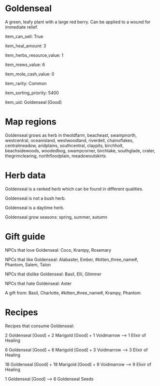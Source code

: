 # Goldenseal

A green, leafy plant with a large red berry. Can be applied to a wound for immediate relief.

item_can_sell: True

item_heal_amount: 3

item_herbs_resource_value: 1

item_mews_value: 6

item_mole_cash_value: 0

item_rarity: Common

item_sorting_priority: 5400

item_uid: Goldenseal [Good]

# Map regions

Goldenseal grows as herb in theoldfarm, beacheast, swampnorth, westcentral, oceanisland, westwoodland, riverdell, chainoflakes, centralmeadow, aridplains, southcentral, claypits, birchholt, beachsidewoods, woodedbog, swampcorner, birchlake, southglade, crater, thegrimclearing, northfloodplain, meadowoutskirts

# Herb data

Goldenseal is a ranked herb which can be found in different qualities.

Goldenseal is not a bush herb.

Goldenseal is a daytime herb.

Goldenseal grow seasons: spring, summer, autumn

# Gift guide

NPCs that love Goldenseal: Coco, Krampy, Rosemary

NPCs that like Goldenseal: Alabaster, Ember, #kitten_three_name#, Phantom, Salem, Talon

NPCs that dislike Goldenseal: Basil, Elli, Glimmer

NPCs that hate Goldenseal: Aster

A gift from: Basil, Charlotte, #kitten_three_name#, Krampy, Phantom

# Recipes

Recipes that consume Goldenseal:

2 Goldenseal [Good] + 2 Marigold [Good] + 1 Voidmarrow --> 1 Elixir of Healing

6 Goldenseal [Good] + 6 Marigold [Good] + 3 Voidmarrow --> 3 Elixir of Healing

18 Goldenseal [Good] + 18 Marigold [Good] + 9 Voidmarrow --> 9 Elixir of Healing

1 Goldenseal [Good] --> 6 Goldenseal Seeds